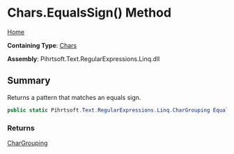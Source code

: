 # Chars\.EqualsSign\(\) Method

[Home](../../../../../../README.md)

**Containing Type**: [Chars](../README.md)

**Assembly**: Pihrtsoft\.Text\.RegularExpressions\.Linq\.dll

## Summary

Returns a pattern that matches an equals sign\.

```csharp
public static Pihrtsoft.Text.RegularExpressions.Linq.CharGrouping EqualsSign()
```

### Returns

[CharGrouping](../../CharGrouping/README.md)

